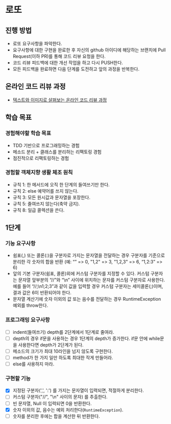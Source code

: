 # 로또
## 진행 방법
* 로또 요구사항을 파악한다.
* 요구사항에 대한 구현을 완료한 후 자신의 github 아이디에 해당하는 브랜치에 Pull Request(이하 PR)를 통해 코드 리뷰 요청을 한다.
* 코드 리뷰 피드백에 대한 개선 작업을 하고 다시 PUSH한다.
* 모든 피드백을 완료하면 다음 단계를 도전하고 앞의 과정을 반복한다.

## 온라인 코드 리뷰 과정
* [텍스트와 이미지로 살펴보는 온라인 코드 리뷰 과정](https://github.com/next-step/nextstep-docs/tree/master/codereview)

## 학습 목표

### 경험해야할 학습 목표

- TDD 기반으로 프로그래밍하는 경험
- 메소드 분리 + 클래스를 분리하는 리팩토링 경험
- 점진적으로 리팩토링하는 경험

### 경험할 객체지향 생활 체조 원칙

- 규칙 1: 한 메서드에 오직 한 단계의 들여쓰기만 한다.
- 규칙 2: else 예약어를 쓰지 않는다.
- 규칙 3: 모든 원시값과 문자열을 포장한다.
- 규칙 5: 줄여쓰지 않는다(축약 금지).
- 규칙 8: 일급 콜렉션을 쓴다.

## 1단계

### 기능 요구사항 

- 쉼표(,) 또는 콜론(:)을 구분자로 가지는 문자열을 전달하는 경우 구분자를 기준으로 분리한 각 숫자의 합을 반환 (예: “” => 0, "1,2" => 3, "1,2,3" => 6, “1,2:3” => 6)
- 앞의 기본 구분자(쉼표, 콜론)외에 커스텀 구분자를 지정할 수 있다. 커스텀 구분자는 문자열 앞부분의 “//”와 “\n” 사이에 위치하는 문자를 커스텀 구분자로 사용한다. 예를 들어 “//;\n1;2;3”과 같이 값을 입력할 경우 커스텀 구분자는 세미콜론(;)이며, 결과 값은 6이 반환되어야 한다.
- 문자열 계산기에 숫자 이외의 값 또는 음수를 전달하는 경우 RuntimeException 예외를 throw한다.

### 프로그래밍 요구사항

- [ ] indent(들여쓰기) depth를 2단계에서 1단계로 줄여라.
- [ ] depth의 경우 if문을 사용하는 경우 1단계의 depth가 증가한다. if문 안에 while문을 사용한다면 depth가 2단계가 된다.
- [ ] 메소드의 크기가 최대 10라인을 넘지 않도록 구현한다.
- [ ] method가 한 가지 일만 하도록 최대한 작게 만들어라.
- [ ] else를 사용하지 마라.

### 구현할 기능

- [x] 지정된 구분자(',', ':') 를 가지는 문자열이 입력되면, 적절하게 분리한다.
- [ ] 커스텀 구분자("//", "\n" 사이의 문자) 를 추출한다.
- [ ] 빈 문자열, Null 이 입력되면 0을 반환한다.
- [x] 숫자 이외의 값, 음수는 예외 처리한다(`RuntimeException`).
- [ ] 숫자를 분리한 후에는 합을 계산한 뒤 반환한다.
